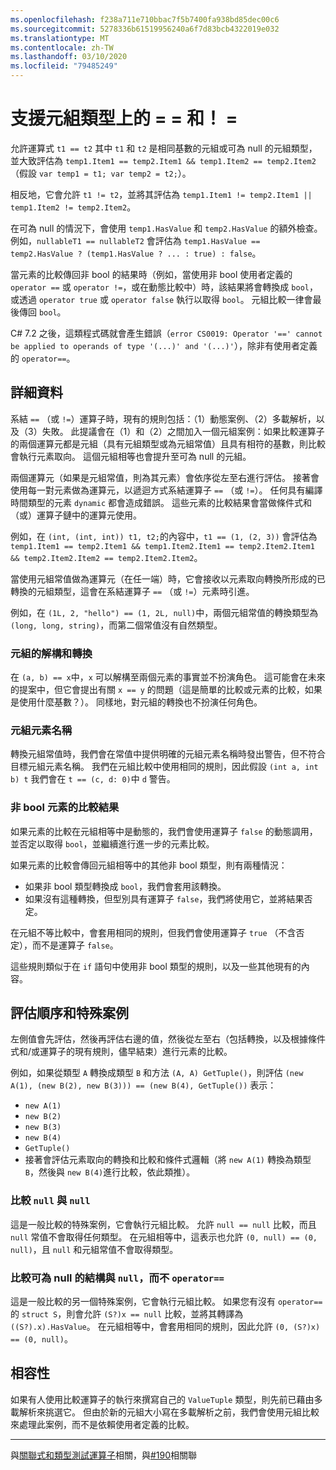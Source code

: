```yaml
---
ms.openlocfilehash: f238a711e710bbac7f5b7400fa938bd85dec00c6
ms.sourcegitcommit: 5278336b61519956240a6f7d83bcb4322019e032
ms.translationtype: MT
ms.contentlocale: zh-TW
ms.lasthandoff: 03/10/2020
ms.locfileid: "79485249"
---
```

# <a name="support-for--and--on-tuple-types"></a>支援元組類型上的 = = 和！ =

允許運算式 `t1 == t2` 其中 `t1` 和 `t2` 是相同基數的元組或可為 null 的元組類型，並大致評估為 `temp1.Item1 == temp2.Item1 && temp1.Item2 == temp2.Item2` （假設 `var temp1 = t1; var temp2 = t2;`）。

相反地，它會允許 `t1 != t2`，並將其評估為 `temp1.Item1 != temp2.Item1 || temp1.Item2 != temp2.Item2`。

在可為 null 的情況下，會使用 `temp1.HasValue` 和 `temp2.HasValue` 的額外檢查。 例如，`nullableT1 == nullableT2` 會評估為 `temp1.HasValue == temp2.HasValue ? (temp1.HasValue ? ... : true) : false`。

當元素的比較傳回非 bool 的結果時（例如，當使用非 bool 使用者定義的 `operator ==` 或 `operator !=`，或在動態比較中）時，該結果將會轉換成 `bool`，或透過 `operator true` 或 `operator false` 執行以取得 `bool`。 元組比較一律會最後傳回 `bool`。

C# 7.2 之後，這類程式碼就會產生錯誤（`error CS0019: Operator '==' cannot be applied to operands of type '(...)' and '(...)'`），除非有使用者定義的 `operator==`。

## <a name="details"></a>詳細資料

系結 `==` （或 `!=`）運算子時，現有的規則包括：（1）動態案例、（2）多載解析，以及（3）失敗。
此提議會在（1）和（2）之間加入一個元組案例：如果比較運算子的兩個運算元都是元組（具有元組類型或為元組常值）且具有相符的基數，則比較會執行元素取向。 這個元組相等也會提升至可為 null 的元組。

兩個運算元（如果是元組常值，則為其元素）會依序從左至右進行評估。 接著會使用每一對元素做為運算元，以遞迴方式系結運算子 `==` （或 `!=`）。 任何具有編譯時間類型的元素 `dynamic` 都會造成錯誤。 這些元素的比較結果會當做條件式和（或）運算子鏈中的運算元使用。

例如，在 `(int, (int, int)) t1, t2;`的內容中，`t1 == (1, (2, 3))` 會評估為 `temp1.Item1 == temp2.Item1 && temp1.Item2.Item1 == temp2.Item2.Item1 && temp2.Item2.Item2 == temp2.Item2.Item2`。

當使用元組常值做為運算元（在任一端）時，它會接收以元素取向轉換所形成的已轉換的元組類型，這會在系結運算子 `==` （或 `!=`）元素時引進。 

例如，在 `(1L, 2, "hello") == (1, 2L, null)`中，兩個元組常值的轉換類型為 `(long, long, string)`，而第二個常值沒有自然類型。


### <a name="deconstruction-and-conversions-to-tuple"></a>元組的解構和轉換
在 `(a, b) == x`中，`x` 可以解構至兩個元素的事實並不扮演角色。 這可能會在未來的提案中，但它會提出有關 `x == y` 的問題（這是簡單的比較或元素的比較，如果是使用什麼基數？）。
同樣地，對元組的轉換也不扮演任何角色。

### <a name="tuple-element-names"></a>元組元素名稱

轉換元組常值時，我們會在常值中提供明確的元組元素名稱時發出警告，但不符合目標元組元素名稱。
我們在元組比較中使用相同的規則，因此假設 `(int a, int b) t` 我們會在 `t == (c, d: 0)`中 `d` 警告。

### <a name="non-bool-element-wise-comparison-results"></a>非 bool 元素的比較結果

如果元素的比較在元組相等中是動態的，我們會使用運算子 `false` 的動態調用，並否定以取得 `bool`，並繼續進行進一步的元素比較。 

如果元素的比較會傳回元組相等中的其他非 bool 類型，則有兩種情況：
- 如果非 bool 類型轉換成 `bool`，我們會套用該轉換。
- 如果沒有這種轉換，但型別具有運算子 `false`，我們將使用它，並將結果否定。

在元組不等比較中，會套用相同的規則，但我們會使用運算子 `true` （不含否定），而不是運算子 `false`。

這些規則類似于在 `if` 語句中使用非 bool 類型的規則，以及一些其他現有的內容。

## <a name="evaluation-order-and-special-cases"></a>評估順序和特殊案例
左側值會先評估，然後再評估右邊的值，然後從左至右（包括轉換，以及根據條件式和/或運算子的現有規則，儘早結束）進行元素的比較。

例如，如果從類型 `A` 轉換成類型 `B` 和方法 `(A, A) GetTuple()`，則評估 `(new A(1), (new B(2), new B(3))) == (new B(4), GetTuple())` 表示：
- `new A(1)`
- `new B(2)`
- `new B(3)`
- `new B(4)`
- `GetTuple()`
- 接著會評估元素取向的轉換和比較和條件式邏輯（將 `new A(1)` 轉換為類型 `B`，然後與 `new B(4)`進行比較，依此類推）。

### <a name="comparing-null-to-null"></a>比較 `null` 與 `null`

這是一般比較的特殊案例，它會執行元組比較。 允許 `null == null` 比較，而且 `null` 常值不會取得任何類型。
在元組相等中，這表示也允許 `(0, null) == (0, null)`，且 `null` 和元組常值不會取得類型。

### <a name="comparing-a-nullable-struct-to-null-without-operator"></a>比較可為 null 的結構與 `null`，而不 `operator==`

這是一般比較的另一個特殊案例，它會執行元組比較。
如果您有沒有 `operator==`的 `struct S`，則會允許 `(S?)x == null` 比較，並將其轉譯為 `((S?).x).HasValue`。
在元組相等中，會套用相同的規則，因此允許 `(0, (S?)x) == (0, null)`。

## <a name="compatibility"></a>相容性

如果有人使用比較運算子的執行來撰寫自己的 `ValueTuple` 類型，則先前已藉由多載解析來挑選它。 但由於新的元組大小寫在多載解析之前，我們會使用元組比較來處理此案例，而不是依賴使用者定義的比較。

----

與[關聯式和類型測試運算子](../../spec/expressions.md#relational-and-type-testing-operators)相關，與[#190](https://github.com/dotnet/csharplang/issues/190)相關聯
